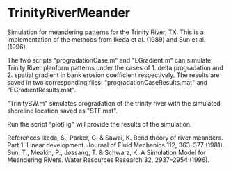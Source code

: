 # TrinityRiverMeander
Simulation for meandering patterns for the Trinity River, TX. This is a implementation of the methods from Ikeda et al. (1989) and Sun et al. (1996).

The two scripts "progradationCase.m" and "EGradient.m" can simulate Trinity River planform patterns under the cases of 1. delta progradation and 2. spatial gradient in bank erosion coefficient respectively. The results are saved in two corresponding files: "progradationCaseResults.mat" and "EGradientResults.mat".

"TrinityBW.m" simulates progradation of the trinity river with the simulated shoreline location saved as "STF.mat".

Run the script "plotFig" will provide the results of the simulation.

References
Ikeda, S., Parker, G. & Sawai, K. Bend theory of river meanders. Part 1. Linear development. Journal of Fluid Mechanics 112, 363–377 (1981).
Sun, T., Meakin, P., Jøssang, T. & Schwarz, K. A Simulation Model for Meandering Rivers. Water Resources Research 32, 2937–2954 (1996).
